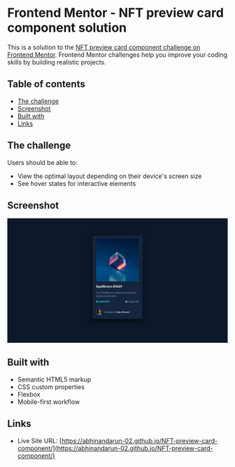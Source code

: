 # Frontend Mentor - NFT preview card component solution

This is a solution to the [NFT preview card component challenge on Frontend Mentor](https://www.frontendmentor.io/challenges/nft-preview-card-component-SbdUL_w0U). Frontend Mentor challenges help you improve your coding skills by building realistic projects. 

## Table of contents


- [The challenge](#the-challenge)
- [Screenshot](#screenshot)
- [Built with](#built-with)
- [Links](#links)

## The challenge

Users should be able to:

- View the optimal layout depending on their device's screen size
- See hover states for interactive elements

## Screenshot
![](screenshots/desktop.png)



## Built with

- Semantic HTML5 markup
- CSS custom properties
- Flexbox
- Mobile-first workflow

## Links

[//]: # (- Solution URL: [Add solution URL here]&#40;https://your-solution-url.com&#41;)
- Live Site URL: [https://abhinandarun-02.github.io/NFT-preview-card-component/](https://abhinandarun-02.github.io/NFT-preview-card-component/)